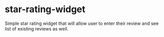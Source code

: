 # star-rating-widget
Simple star rating widget that will allow user to enter their review and see list of existing reviews as well.